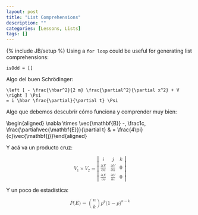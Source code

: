 ```yaml
---
layout: post
title: "List Comprehensions"
description: ""
categories: [Lessons, Lists]
tags: []
---
```


{% include JB/setup %} 
Using a `for loop` could be useful for generating list comprehensions:
	
	isOdd = []

Algo del buen Schrödinger:


	\left [ - \frac{\hbar^2}{2 m} \frac{\partial^2}{\partial x^2} + V \right ] \Psi
	= i \hbar \frac{\partial}{\partial t} \Psi



Algo que debemos descubrir cómo funciona y comprender muy bien:

\begin{aligned}
\nabla \times \vec{\mathbf{B}} -\, \frac1c\, \frac{\partial\vec{\mathbf{E}}}{\partial t} & = \frac{4\pi}{c}\vec{\mathbf{j}}\end{aligned}

Y acá va un producto cruz:

<math xmlns="http://www.w3.org/1998/Math/MathML" display="block">
  <msub>
    <mrow class="MJX-TeXAtom-ORD">
      <mi mathvariant="bold">V</mi>
    </mrow>
    <mn>1</mn>
  </msub>
  <mo>&#x00D7;<!-- × --></mo>
  <msub>
    <mrow class="MJX-TeXAtom-ORD">
      <mi mathvariant="bold">V</mi>
    </mrow>
    <mn>2</mn>
  </msub>
  <mo>=</mo>
  <mrow>
    <mo>|</mo>
    <mtable rowspacing="4pt" columnspacing="1em">
      <mtr>
        <mtd>
          <mrow class="MJX-TeXAtom-ORD">
            <mi mathvariant="bold">i</mi>
          </mrow>
        </mtd>
        <mtd>
          <mrow class="MJX-TeXAtom-ORD">
            <mi mathvariant="bold">j</mi>
          </mrow>
        </mtd>
        <mtd>
          <mrow class="MJX-TeXAtom-ORD">
            <mi mathvariant="bold">k</mi>
          </mrow>
        </mtd>
      </mtr>
      <mtr>
        <mtd>
          <mfrac>
            <mrow>
              <mi mathvariant="normal">&#x2202;<!-- ∂ --></mi>
              <mi>X</mi>
            </mrow>
            <mrow>
              <mi mathvariant="normal">&#x2202;<!-- ∂ --></mi>
              <mi>u</mi>
            </mrow>
          </mfrac>
        </mtd>
        <mtd>
          <mfrac>
            <mrow>
              <mi mathvariant="normal">&#x2202;<!-- ∂ --></mi>
              <mi>Y</mi>
            </mrow>
            <mrow>
              <mi mathvariant="normal">&#x2202;<!-- ∂ --></mi>
              <mi>u</mi>
            </mrow>
          </mfrac>
        </mtd>
        <mtd>
          <mn>0</mn>
        </mtd>
      </mtr>
      <mtr>
        <mtd>
          <mfrac>
            <mrow>
              <mi mathvariant="normal">&#x2202;<!-- ∂ --></mi>
              <mi>X</mi>
            </mrow>
            <mrow>
              <mi mathvariant="normal">&#x2202;<!-- ∂ --></mi>
              <mi>v</mi>
            </mrow>
          </mfrac>
        </mtd>
        <mtd>
          <mfrac>
            <mrow>
              <mi mathvariant="normal">&#x2202;<!-- ∂ --></mi>
              <mi>Y</mi>
            </mrow>
            <mrow>
              <mi mathvariant="normal">&#x2202;<!-- ∂ --></mi>
              <mi>v</mi>
            </mrow>
          </mfrac>
        </mtd>
        <mtd>
          <mn>0</mn>
        </mtd>
      </mtr>
    </mtable>
    <mo>|</mo>
  </mrow>
</math>

Y un poco de estadística:

<math xmlns="http://www.w3.org/1998/Math/MathML" display="block">
  <mi>P</mi>
  <mo stretchy="false">(</mo>
  <mi>E</mi>
  <mo stretchy="false">)</mo>
  <mo>=</mo>
  <mrow class="MJX-TeXAtom-ORD">
    <mrow>
      <mo>(</mo>
      <mfrac linethickness="0">
        <mi>n</mi>
        <mi>k</mi>
      </mfrac>
      <mo>)</mo>
    </mrow>
  </mrow>
  <msup>
    <mi>p</mi>
    <mi>k</mi>
  </msup>
  <mo stretchy="false">(</mo>
  <mn>1</mn>
  <mo>&#x2212;<!-- − --></mo>
  <mi>p</mi>
  <msup>
    <mo stretchy="false">)</mo>
    <mrow class="MJX-TeXAtom-ORD">
      <mi>n</mi>
      <mo>&#x2212;<!-- − --></mo>
      <mi>k</mi>
    </mrow>
  </msup>
</math>

